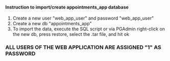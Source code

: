 #### Instruction to import/create appointments_app database

1. Create a new user "web_app_user" and password "web_app_user"
2. Create a new db "appointments_app"
3. To import the data, execute the SQL script or via PGAdmin right-click on the new db, press restore, select the .tar file, and hit ok

### ALL USERS OF THE WEB APPLICATION ARE ASSIGNED "1" AS  PASSWORD